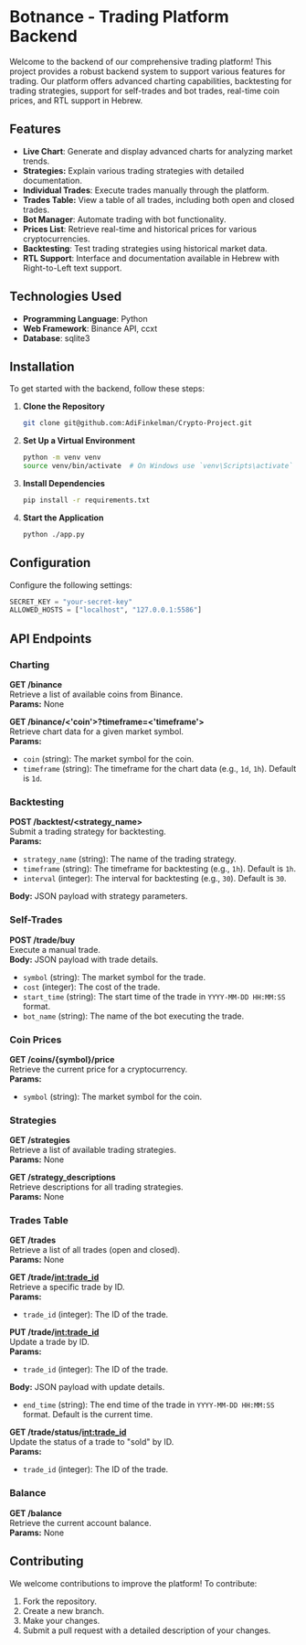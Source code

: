 ﻿# Botnance - Trading Platform Backend
Welcome to the backend of our comprehensive trading platform! This project provides a robust backend system to support various features for trading. Our platform offers advanced charting capabilities, backtesting for trading strategies, support for self-trades and bot trades, real-time coin prices, and RTL support in Hebrew.

## Features

- **Live Chart**: Generate and display advanced charts for analyzing market trends.
- **Strategies:** Explain various trading strategies with detailed documentation.
- **Individual Trades**: Execute trades manually through the platform.
- **Trades Table:** View a table of all trades, including both open and closed trades.
- **Bot Manager**: Automate trading with bot functionality.
- **Prices List**: Retrieve real-time and historical prices for various cryptocurrencies.
- **Backtesting**: Test trading strategies using historical market data.
- **RTL Support**: Interface and documentation available in Hebrew with Right-to-Left text support.

## Technologies Used

- **Programming Language**: Python
- **Web Framework**: Binance API, ccxt
- **Database**: sqlite3

## Installation

To get started with the backend, follow these steps:

1. **Clone the Repository**

   ```bash
   git clone git@github.com:AdiFinkelman/Crypto-Project.git
   ```

2. **Set Up a Virtual Environment**
    ```bash
   python -m venv venv
   source venv/bin/activate  # On Windows use `venv\Scripts\activate`
    ```

3. **Install Dependencies**
    ```bash
    pip install -r requirements.txt
    ```

4. **Start the Application**
   ```bash
   python ./app.py
   ```

## Configuration
Configure the following settings:

```python
SECRET_KEY = "your-secret-key"
ALLOWED_HOSTS = ["localhost", "127.0.0.1:5586"]
```

## API Endpoints

### Charting
**GET /binance**  
Retrieve a list of available coins from Binance.  
**Params:** None

**GET /binance/<'coin'>?timeframe=<'timeframe'>**  
Retrieve chart data for a given market symbol.  
**Params:** 
- `coin` (string): The market symbol for the coin.
- `timeframe` (string): The timeframe for the chart data (e.g., `1d`, `1h`). Default is `1d`.

### Backtesting
**POST /backtest/<strategy_name>**  
Submit a trading strategy for backtesting.  
**Params:** 
- `strategy_name` (string): The name of the trading strategy.
- `timeframe` (string): The timeframe for backtesting (e.g., `1h`). Default is `1h`.
- `interval` (integer): The interval for backtesting (e.g., `30`). Default is `30`.

**Body:** JSON payload with strategy parameters.

### Self-Trades
**POST /trade/buy**  
Execute a manual trade.  
**Body:** JSON payload with trade details.
- `symbol` (string): The market symbol for the trade.
- `cost` (integer): The cost of the trade.
- `start_time` (string): The start time of the trade in `YYYY-MM-DD HH:MM:SS` format.
- `bot_name` (string): The name of the bot executing the trade.

### Coin Prices
**GET /coins/{symbol}/price**  
Retrieve the current price for a cryptocurrency.  
**Params:** 
- `symbol` (string): The market symbol for the coin.

### Strategies
**GET /strategies**  
Retrieve a list of available trading strategies.  
**Params:** None

**GET /strategy_descriptions**  
Retrieve descriptions for all trading strategies.  
**Params:** None

### Trades Table
**GET /trades**  
Retrieve a list of all trades (open and closed).  
**Params:** None

**GET /trade/<int:trade_id>**  
Retrieve a specific trade by ID.  
**Params:** 
- `trade_id` (integer): The ID of the trade.

**PUT /trade/<int:trade_id>**  
Update a trade by ID.  
**Params:** 
- `trade_id` (integer): The ID of the trade.

**Body:** JSON payload with update details.
- `end_time` (string): The end time of the trade in `YYYY-MM-DD HH:MM:SS` format. Default is the current time.

**GET /trade/status/<int:trade_id>**  
Update the status of a trade to "sold" by ID.  
**Params:** 
- `trade_id` (integer): The ID of the trade.

### Balance
**GET /balance**  
Retrieve the current account balance.  
**Params:** None

## Contributing

We welcome contributions to improve the platform! To contribute:

1. Fork the repository.
2. Create a new branch.
3. Make your changes.
4. Submit a pull request with a detailed description of your changes.

   
   
